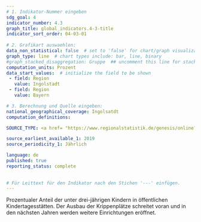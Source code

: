 ```yaml
---
# 1. Indikator-Nummer eingeben 
sdg_goal: 4 
indicator_number: 4.3
graph_title: global_indicators.4-3-title
indicator_sort_order: 04-03-01
 
# 2. Grafikart auswaehlen: 
data_non_statistical: false  # set to 'false' for chart/graph visualization 
graph_type: line  # chart types include: bar, line, binary 
#graph_stacked_disaggregation: Gruppe  ## uncomment this line for stacked bars. eplace 'Geschlecht' with the field of aggregation. 
computation_units: Prozent 
data_start_values:  # initialize the field to be shown  
 - field: Region 
   value: Ingolstadt 
 - field: Region 
   value: Bayern 

# 3. Berechnung und Quelle eingeben: 
national_geographical_coverage: Ingolsatdt 
computation_definitions: 

SOURCE_TYPE: <a href= "https://www.regionalstatistik.de/genesis/online?operation=statistic&levelindex=0&levelid=1651215646954&code=22543#abreadcrumb">Regionalstatistik</a>

source_earliest_available_1: 2019
source_periodicity_1: Jährlich

language: de   
published: true 
reporting_status: complete
 
 
# Für Leittext für den Indikator nach den Stichen '---' einfügen. 
---
```

Prozentualer Anteil der unter drei-jährigen Kindern in öffentlichen Kindertagesstätten. Der Ausbau der Krippenplätze  schreitet voran und in den nächsten Jahren werden weitere Einrichtungen eröffnet. <br>
